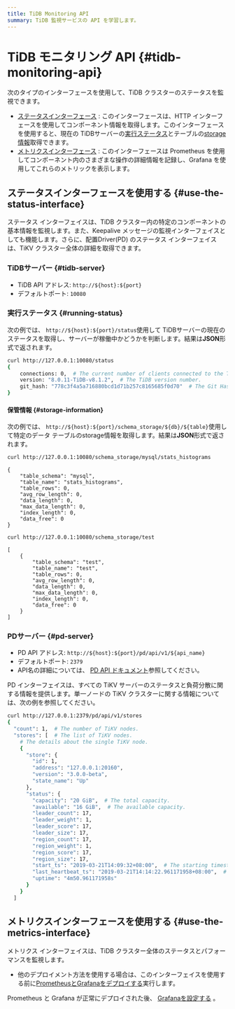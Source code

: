 ```yaml
---
title: TiDB Monitoring API
summary: TiDB 監視サービスの API を学習します。
---
```


# TiDB モニタリング API {#tidb-monitoring-api}

次のタイプのインターフェースを使用して、TiDB クラスターのステータスを監視できます。

-   [ステータスインターフェース](#use-the-status-interface) : このインターフェースは、HTTP インターフェースを使用してコンポーネント情報を取得します。このインターフェースを使用すると、現在の TiDBサーバーの[実行ステータス](#running-status)とテーブルの[storage情報](#storage-information)取得できます。
-   [メトリクスインターフェース](#use-the-metrics-interface) : このインターフェースは Prometheus を使用してコンポーネント内のさまざまな操作の詳細情報を記録し、Grafana を使用してこれらのメトリックを表示します。

## ステータスインターフェースを使用する {#use-the-status-interface}

ステータス インターフェイスは、TiDB クラスター内の特定のコンポーネントの基本情報を監視します。また、Keepalive メッセージの監視インターフェイスとしても機能します。さらに、配置Driver(PD) のステータス インターフェイスは、TiKV クラスター全体の詳細を取得できます。

### TiDBサーバー {#tidb-server}

-   TiDB API アドレス: `http://${host}:${port}`
-   デフォルトポート: `10080`

### 実行ステータス {#running-status}

次の例では、 `http://${host}:${port}/status`使用して TiDBサーバーの現在のステータスを取得し、サーバーが稼働中かどうかを判断します。結果は**JSON**形式で返されます。

```bash
curl http://127.0.0.1:10080/status
{
    connections: 0,  # The current number of clients connected to the TiDB server.
    version: "8.0.11-TiDB-v8.1.2",  # The TiDB version number.
    git_hash: "778c3f4a5a716880bcd1d71b257c8165685f0d70"  # The Git Hash of the current TiDB code.
}
```

#### 保管情報 {#storage-information}

次の例では、 `http://${host}:${port}/schema_storage/${db}/${table}`使用して特定のデータ テーブルのstorage情報を取得します。結果は**JSON**形式で返されます。

```bash
curl http://127.0.0.1:10080/schema_storage/mysql/stats_histograms
```

    {
        "table_schema": "mysql",
        "table_name": "stats_histograms",
        "table_rows": 0,
        "avg_row_length": 0,
        "data_length": 0,
        "max_data_length": 0,
        "index_length": 0,
        "data_free": 0
    }

```bash
curl http://127.0.0.1:10080/schema_storage/test
```

    [
        {
            "table_schema": "test",
            "table_name": "test",
            "table_rows": 0,
            "avg_row_length": 0,
            "data_length": 0,
            "max_data_length": 0,
            "index_length": 0,
            "data_free": 0
        }
    ]

### PDサーバー {#pd-server}

-   PD API アドレス: `http://${host}:${port}/pd/api/v1/${api_name}`
-   デフォルトポート: `2379`
-   API名の詳細については、 [PD API ドキュメント](https://docs-download.pingcap.com/api/pd-api/pd-api-v1.html)参照してください。

PD インターフェイスは、すべての TiKV サーバーのステータスと負荷分散に関する情報を提供します。単一ノードの TiKV クラスターに関する情報については、次の例を参照してください。

```bash
curl http://127.0.0.1:2379/pd/api/v1/stores
{
  "count": 1,  # The number of TiKV nodes.
  "stores": [  # The list of TiKV nodes.
    # The details about the single TiKV node.
    {
      "store": {
        "id": 1,
        "address": "127.0.0.1:20160",
        "version": "3.0.0-beta",
        "state_name": "Up"
      },
      "status": {
        "capacity": "20 GiB",  # The total capacity.
        "available": "16 GiB",  # The available capacity.
        "leader_count": 17,
        "leader_weight": 1,
        "leader_score": 17,
        "leader_size": 17,
        "region_count": 17,
        "region_weight": 1,
        "region_score": 17,
        "region_size": 17,
        "start_ts": "2019-03-21T14:09:32+08:00",  # The starting timestamp.
        "last_heartbeat_ts": "2019-03-21T14:14:22.961171958+08:00",  # The timestamp of the last heartbeat.
        "uptime": "4m50.961171958s"
      }
    }
  ]
```

## メトリクスインターフェースを使用する {#use-the-metrics-interface}

メトリクス インターフェイスは、TiDB クラスター全体のステータスとパフォーマンスを監視します。

-   他のデプロイメント方法を使用する場合は、このインターフェイスを使用する前に[PrometheusとGrafanaをデプロイする](/deploy-monitoring-services.md)実行します。

Prometheus と Grafana が正常にデプロイされた後、 [Grafanaを設定する](/deploy-monitoring-services.md#configure-grafana) 。
